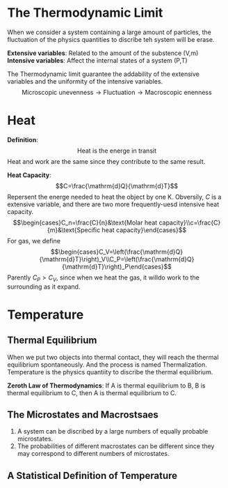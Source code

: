 # The Thermodynamic Limit
When we consider a system containing a large amount of particles, the fluctuation of the physics quantities to discribe teh system will be erase.

**Extensive variables**: Related to the amount of the substence (V,m)
**Intensive variables**: Affect the internal states of a system (P,T)

The Thermodynamic limit guarantee the addability of the extensive variables and the uniformity of the intensive variables.
$$\text{Microscopic unevenness}\rightarrow\text{Fluctuation}\rightarrow\text{Macroscopic enenness}$$
# Heat
**Definition**:
$$\text{Heat is the energe in transit}$$
Heat and work are the same since they contribute to the same result.

**Heat Capacity**:
$$C=\frac{\mathrm{d}Q}{\mathrm{d}T}$$
Repersent the energe needed to heat the object by one K.
Obversily, $C$ is a extensive variable, and there are two more frequently-uesd intensive heat capacity.
$$\begin{cases}C_n=\frac{C}{n}&\text{Molar heat capacity}\\c=\frac{C}{m}&\text{Specific heat capacity}\end{cases}$$
For gas, we define
$$\begin{cases}C_V=\left(\frac{\mathrm{d}Q}{\mathrm{d}T}\right)_V\\C_P=\left(\frac{\mathrm{d}Q}{\mathrm{d}T}\right)_P\end{cases}$$
Parently $C_P>C_V$, since when we heat the gas, it willdo work to the surrounding as it  expand.
# Temperature
## Thermal Equilibrium
When we put two objects into thermal contact, they will reach the thermal equilibrium spontaneously. And the process is named Thermalization.
Temperature is the physics quantiity to discribe the thermal equilibrium.

**Zeroth Law of Thermodynamics**:
If A is thermal equilibrium to B, B is thermal equilibrium to C, then A is thermal equilibrium to C.
## The Microstates and Macrostsaes
1. A system can be discribed by a large numbers of equally probable microstates.
2. The probabilities of different macrostates can be different since they may correspond to different numbers of microstates.
## A Statistical Definition of Temperature
